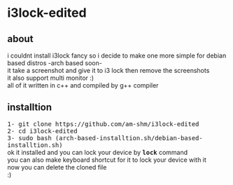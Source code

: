 # i3lock-edited
<h2>about</h2>
i couldnt install i3lock fancy so i decide to make one more simple for debian based distros -arch based soon-
<br>
it take a screenshot and give it to i3 lock then remove the screenshots
<br>
it also support multi monitor :)
<br>
all of it written in c++ and compiled by g++ compiler
<h2>installtion</h2>
<tt>
1- git clone https://github.com/am-shm/i3lock-edited
</tt>
<br>
<tt>
2- cd i3lock-edited
</tt>
<br>
<tt>
3- sudo bash (arch-based-installtion.sh/debian-based-installtion.sh)
<br>
</tt>
ok it installed and you can lock your device by <tt><b>lock</b></tt> command
<br>
you can also make keyboard shortcut for it to lock your device with it
<br>
now you can delete the cloned file
<br>
:)
